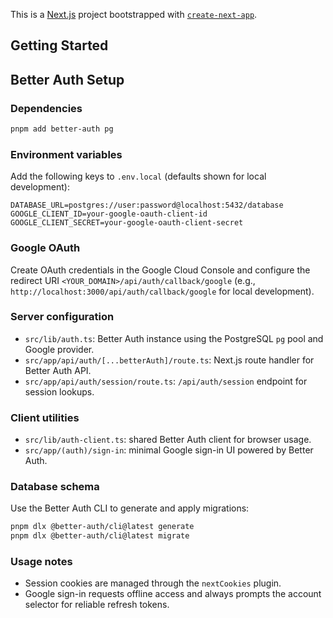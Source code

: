 This is a [Next.js](https://nextjs.org) project bootstrapped with [`create-next-app`](https://nextjs.org/docs/app/api-reference/cli/create-next-app).

## Getting Started

## Better Auth Setup

### Dependencies

```bash
pnpm add better-auth pg
```

### Environment variables

Add the following keys to `.env.local` (defaults shown for local development):

```
DATABASE_URL=postgres://user:password@localhost:5432/database
GOOGLE_CLIENT_ID=your-google-oauth-client-id
GOOGLE_CLIENT_SECRET=your-google-oauth-client-secret
```

### Google OAuth

Create OAuth credentials in the Google Cloud Console and configure the redirect URI `<YOUR_DOMAIN>/api/auth/callback/google` (e.g., `http://localhost:3000/api/auth/callback/google` for local development).

### Server configuration

- `src/lib/auth.ts`: Better Auth instance using the PostgreSQL `pg` pool and Google provider.
- `src/app/api/auth/[...betterAuth]/route.ts`: Next.js route handler for Better Auth API.
- `src/app/api/auth/session/route.ts`: `/api/auth/session` endpoint for session lookups.

### Client utilities

- `src/lib/auth-client.ts`: shared Better Auth client for browser usage.
- `src/app/(auth)/sign-in`: minimal Google sign-in UI powered by Better Auth.

### Database schema
  
Use the Better Auth CLI to generate and apply migrations:
 
```bash
pnpm dlx @better-auth/cli@latest generate
pnpm dlx @better-auth/cli@latest migrate
```

### Usage notes

- Session cookies are managed through the `nextCookies` plugin.
- Google sign-in requests offline access and always prompts the account selector for reliable refresh tokens.
